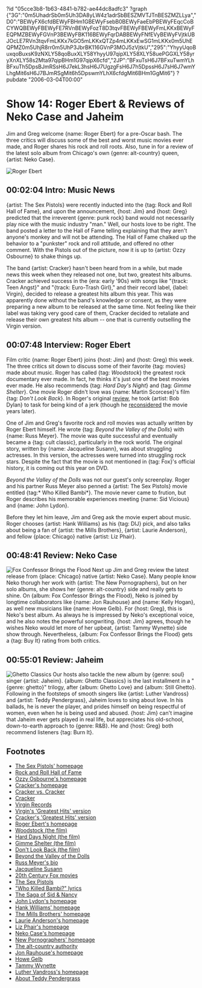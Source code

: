 ?id "05cce3b8-1b63-4841-b782-ae44dc8adfc3"
?graph {"3G":"0m5UhadrSb0m5Uh3DA8yLW4z1adrSbBESZMVTJTnBESZMZLLya","D0":"BEWyFX6cfdBEWyFBHm1GBEWyFsebB0BEWyFaeEbPBEWyFEqcCoBCYWQBEWyFBEWyFE7RVnBEWyFozT8D3tqvFBEWyFBEWyFmLKKxBEWyFEQPMZBEWyFGVnP3BEWyFBK116BEWyFqrDABBEWyFNfEVyBEWyFVjtkUBJOcLE7RVn3tqvFmLKKx7kGO5mLKKxQTZp4mLKKxEwSG1mLKKx0m5UhEQPMZ0m5UhjR8rr0m5UhP3JbrBK116GVnP3MOJ5zVjtkU","295":"YhyyUqoBuxqoBuxsK9zNXLY58qoBuxXLY58YhyyU97qipXLY58XLY58uePGGXLY58yryXnXLY58s2Mta97qipBHm1G97qipX6cfd","2JP":"BFxuTsH6J7BFxuTwmYLhBFxuTh5DpsBJmRSsH6J7ekL3hsH6J7UgzgFsH6J7h5DpssH6J7sH6J7wmYLhgMit6sH6J7BJmRSgMit6h5DpswmYLhX6cfdgMit6BHm1GgMit6"}
?pubdate "2006-03-04T00:00"
# Show 14: Roger Ebert & Reviews of Neko Case and Jaheim
Jim and Greg welcome {name: Roger Ebert} for a pre-Oscar bash. The three critics will discuss some of the best and worst music movies ever made, and Roger shares his rock and roll roots. Also, tune in for a review of the latest solo album from Chicago's own {genre: alt-country} queen, {artist: Neko Case}.

![Roger Ebert](https://static.soundopinions.org/images/2006/rogerebert.jpg)

## 00:02:04 Intro: Music News
{artist: The Sex Pistols} were recently inducted into the {tag: Rock and Roll Hall of Fame}, and upon the announcement, {host: Jim} and {host: Greg} predicted that the irreverent {genre: punk rock} band would not necessarily play nice with the music industry "man." Well, our hosts love to be right. The band posted a letter to the Hall of Fame telling explaining that they aren't anyone's monkey and will not be attending. The Hall of Fame chalked up the behavior to a "punkster" rock and roll attitude, and offered no other comment. With the Pistols out of the picture, now it is up to {artist: Ozzy Osbourne} to shake things up.

The band {artist: Cracker} hasn't been heard from in a while, but made news this week when they released not one, but two, greatest hits albums. Cracker achieved success in the {era: early '90s} with songs like "{track: Teen Angst}" and "{track: Euro-Trash Girl}," and their record label, {label: Virgin}, decided to release a greatest hits album this year. This was apparently done without the band's knowledge or consent, as they were preparing a new album to be released at the same time. Not feeling like their label was taking very good care of them, Cracker decided to retaliate and release their own greatest hits album -- one that is currently outselling the Virgin version.

## 00:07:48 Interview: Roger Ebert
Film critic {name: Roger Ebert} joins {host: Jim} and {host: Greg} this week. The three critics sit down to discuss some of their favorite {tag: movies} made about music. Roger has called {tag: *Woodstock*} the greatest rock documentary ever made. In fact, he thinks it's just one of the best movies ever made. He also recommends {tag: *Hard Day's Night*} and {tag: *Gimme Shelter*}. One movie Roger didn't love was {name: Martin Scorcese}'s film {tag: *Don't Look Back*}. In Roger's original [review](http://rogerebert.suntimes.com/apps/pbcs.dll/article?AID=/19680321/REVIEWS/803210301/1023), he took {artist: Bob Dylan} to task for being kind of a jerk (though he [reconsidered](http://rogerebert.suntimes.com/apps/pbcs.dll/article?AID=/19980501/REVIEWS/805010303/1023) the movie years later).

One of Jim and Greg's favorite rock and roll movies was actually written by Roger Ebert himself. He wrote {tag: *Beyond the Valley of the Dolls*} with {name: Russ Meyer}. The movie was quite successful and eventually became a {tag: cult classic}, particularly in the rock world. The original story, written by {name: Jacqueline Susann}, was about struggling actresses. In this version, the actresses were turned into struggling rock stars. Despite the fact that the movie is not mentioned in {tag: Fox}'s official history, it is coming out this year on DVD.

*Beyond the Valley of the Dolls* was not our guest's only screenplay. Roger and his partner Russ Meyer also penned a {artist: The Sex Pistols} movie entitled {tag:* Who Killed Bambi*}. The movie never came to frution, but Roger describes his memorable experiences meeting {name: Sid Vicious} and {name: John Lydon}. 

Before they let him leave, Jim and Greg ask the movie expert about music. Roger chooses {artist: Hank Williams} as his {tag: DIJ} pick, and also talks about being a fan of {artist: the Mills Brothers}, {artist: Laurie Anderson}, and fellow {place: Chicago} native {artist: Liz Phair}. 

## 00:48:41 Review: Neko Case
![Fox Confessor Brings the Flood](https://static.soundopinions.org/assets/14/2950.jpg)
Next up Jim and Greg review the latest release from {place: Chicago} native {artist: Neko Case}. Many people know Neko thorugh her work with {artist: The New Pornographers}, but on her solo albums, she shows her {genre: alt-country} side and really gets to shine. On {album: Fox Confessor Brings the Flood}, Neko is joined by longtime collaborators like {name: Jon Rauhouse} and {name: Kelly Hogan}, as well new musicians like {name: Howe Gelb}. For {host: Greg}, this is Neko's best album. As always he is impressed by Neko's exceptional voice, and he also notes the powerful songwriting. {host: Jim} agrees, though he wishes Neko would let more of her upbeat, {artist: Tammy Wynette} side show through. Nevertheless, {album: Fox Confessor Brings the Flood} gets a {tag: Buy It} rating from both critics. 

## 00:55:01 Review: Jaheim
![Ghetto Classics](https://static.soundopinions.org/assets/14/2JP0.jpg)
Our hosts also tackle the new album by {genre: soul} singer {artist: Jaheim}. {album: Ghetto Classics} is the last installment in a "{genre: ghetto}" trilogy, after {album: Ghetto Love} and {album: Still Ghetto}. Following in the footsteps of smooth singers like {artist: Luther Vandross} and {artist: Teddy Pendergrass}, Jaheim loves to sing about love. In his ballads, he is never the player, and prides himself on being respectful of women, even when he is being used and abused. {host: Jim} can't imagine that Jaheim ever gets played in real life, but appreciates his old-school, down-to-earth approach to {genre: R&B}. He and {host: Greg} both recommend listeners {tag: Burn It}.

## Footnotes
- [The Sex Pistols' homepage](http://www.sex-pistols.net/)
- [Rock and Roll Hall of Fame](http://www.rockhall.com/)
- [Ozzy Osbourne's homepage](http://www.ozzynet.com/)
- [Cracker's homepage](http://www.crackersoul.com/)
- [Cracker vs. Cracker](http://featuresblogs.chicagotribune.com/entertainment_popmachine/2006/02/cracker_vs_crac.html)
- [Cracker](http://www.allmusic.com/cg/amg.dll?p=amg&token=ADFEAEE47C19DC4FA87520D69D3D4DC7FA7FFB07D063FD831F29461BDFBA3C54DD5F26B904A595CEAEF96AB679AFF962A0500ADBC0EC50ECBC1B&uid=CAW010603031657&sql=11:47jveau04xa7~T31)
- [Virgin Records](http://www.virginrecords.com/)
- [Virgin's 'Greatest Hits' version](http://www.pitchatent.com/Merchant2/merchant.mvc?Screen=PROD&Store_Code=01&Product_Code=cracker3&Category_Code=Cracker)
- [Cracker's 'Greatest Hits' version](http://www.amazon.com/gp/product/B000E5LEUG/ref=pd_bxgy_img_b/002-9278548-2607266?%5Fencoding=UTF8&v=glance&n=130)
- [Roger Ebert's homepage](http://www.rogerebert.com/)
- [Woodstock (the film)](http://www.imdb.com/title/tt0066580/?fr=c2l0ZT1kZnx0dD0xfGZiPXV8cG49MHxrdz0xfHNvdXJjZWlkPW1vemlsbGEtc2VhcmNofHE9d29vZHN0b2NrfGZ0PTF8bXg9MjB8bG09NTAwfGNvPTF8aHRtbD0xfG5tPTE_;fc=1;ft=25;fm=1)
- [Hard Days Night (the film)](http://www.imdb.com/title/tt0058182/?fr=c2l0ZT1kZnx0dD0xfGZiPXV8cG49MHxrdz0xfHNvdXJjZWlkPW1vemlsbGEtc2VhcmNofHE9aGFyZCBkYXkncyBuaWdodHxmdD0xfG14PTIwfGxtPTUwMHxjbz0xfGh0bWw9MXxubT0x;fc=1;ft=21;fm=1)
- [Gimme Shelter (the film)](http://www.imdb.com/title/tt0065780/?fr=c2l0ZT1kZnx0dD0xfGZiPXV8cG49MHxrdz0xfHNvdXJjZWlkPW1vemlsbGEtc2VhcmNofHE9Z2ltbWUgc2hlbHRlcnxmdD0xfG14PTIwfGxtPTUwMHxjbz0xfGh0bWw9MXxubT0x;fc=1;ft=23;fm=1)
- [Don't Look Back (the film)](http://www.amazon.com/gp/product/B000035P7X/002-9278548-2607266?v=glance&n=130)
- [Beyond the Valley of the Dolls](http://www.beyondthevalleyofthedolls.com/)
- [Russ Meyer's bio](http://www.imdb.com/name/nm0000540/)
- [Jacqueline Susann](http://en.wikipedia.org/wiki/Jacqueline_Susann)
- [20th Century Fox movies](http://www.foxmovies.com/)
- [The Sex Pistols](http://www.allmusic.com/cg/amg.dll?p=amg&token=ADFEAEE47C19DC4FA87520D69D3D4DC7FA7FFB07D063FD831F29461BDFBA3C54DD5F26B904A595CEAEFD6AB679AFF962A55B05D7CDE452FFCC1740&sql=11:dudyyl4jxpbb)
- ["Who Killed Bambi?" lyrics](http://www.plyrics.com/lyrics/sexpistols/whokilledbambi.html)
- [The Saga of Sid & Nancy](http://www.crimelibrary.com/notorious_murders/celebrity/sid_vicious/index.html)
- [John Lydon's homepage](http://www.johnlydon.com/)
- [Hank Williams' homepage](http://www.hankwilliams.com/)
- [The Mills Brothers' homepage](http://www.themillsbrothers.com/)
- [Laurie Anderson's homepage](http://www.laurieanderson.com/)
- [Liz Phair's homepage](http://www.lizphair.com/)
- [Neko Case's homepage](http://www.nekocase.com/)
- [New Pornographers' homepage](http://www.thenewpornographers.com/)
- [The alt-country authority](http://www.nodepression.net/)
- [Jon Rauhouse's homepage](http://www.jonrauhouse.com/)
- [Howe Gelb](http://www.allmusic.com/cg/amg.dll?p=amg&token=ADFEAEE47C19DC4FA87520D69D3D4DC7FA7FFB07D063FD831F29461BDFBA3C54DD5F26B904A595CEAEFD6AB679AFF962A55805D1CAE456FBCC0640&sql=11:wxa9kentjq7b)
- [Tammy Wynette](http://www.allmusic.com/cg/amg.dll?p=amg&token=ADFEAEE47C19DC4FA87520D69D3D4DC7FA7FFB07D063FD831F29461BDFBA3C54DD5F26B904A595CEAEFD6AB679AFF962A55805D7CAE455F8CC0640&sql=11:0udgylojxpzb)
- [Luther Vandross's homepage](http://www.luthervandross.com/)
- [About Teddy Pendergrass](http://www.soulwalking.co.uk/Teddy%20Pendergrass.html)
